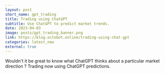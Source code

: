 ```yaml
---
layout: post
short_name: gpt_trading
title: Trading using ChatGPT
subtitle: Use ChatGPT to predict market trends.
date: 2023-04-03
image: posts/gpt_trading_banner.png
link: https://blog.octobot.online/trading-using-chat-gpt
categories: latest_new
external: true
---
```



Wouldn't it be great to know what ChatGPT thinks about a particular market direction ? Trading now using ChatGPT predictions.
